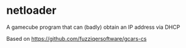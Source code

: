 # netloader
A gamecube program that can (badly) obtain an IP address via DHCP

Based on https://github.com/fuzziqersoftware/gcars-cs
